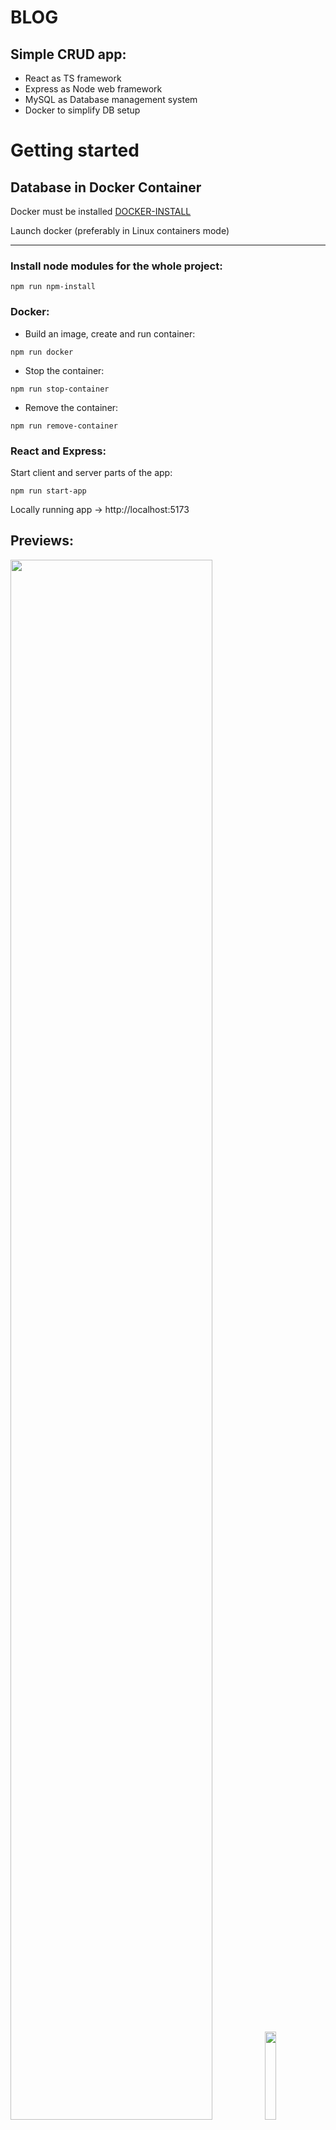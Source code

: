# BLOG

## Simple CRUD app: 

- React as TS framework 
- Express as Node web framework
- MySQL as Database management system 
- Docker to simplify DB setup

# Getting started

## Database in Docker Container

Docker must be installed [DOCKER-INSTALL](https://docs.docker.com/engine/install/)

Launch docker (preferably in Linux containers mode)

---


### **Install node modules for the whole project:**
```
npm run npm-install
```
### **Docker:**
- Build an image, create and run container:
```
npm run docker
```
- Stop the container:
```
npm run stop-container
```
- Remove the container:
```
npm run remove-container
```
### **React and Express:**
Start client and server parts of the app:
```
npm run start-app
```

Locally running app -> http://localhost:5173

## Previews: 
<p align="top" width="100%">
    <img width="80%" src="https://github.com/nick-r-o-s-e/MySQL-React-BLOG/blob/main/assets/MySQL-BLOG-Preview-desktop.gif">
    <img width="19%" src="https://github.com/nick-r-o-s-e/MySQL-React-BLOG/blob/main/assets/MySQL-BLOG-Preview-mobile.gif">
</p>
